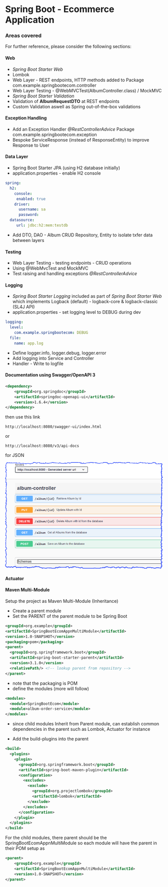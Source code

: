 # Spring Boot - Ecommerce Application

### Areas covered

For further reference, please consider the following sections:
#### Web
* _Spring Boot Starter Web_
* Lombok
* Web Layer - REST endpoints, HTTP methods added to Package com.example.springbootecom.controller
* Web Layer Testing - @WebMVCTest(AlbumController.class) / MockMVC
* _Spring Boot Starter Validation_
* Validation of **AlbumRequestDTO** at REST endpoints
* Custom Validation aswell as Spring out-of-the-box validations

#### Exception Handling
* Add an Exception Handler _@RestControllerAdvice_ Package com.example.springbootecom.exception
* Bespoke ServiceResponse (instead of ResponseEntity) to improve Response to User

#### Data Layer



* Spring Boot Starter JPA (using H2 database initially)
* application.properties - enable H2 console

```yaml
spring:
  h2:
    console:
     enabled: true
    driver:
      username: sa
      password:
  datasource:
     url: jdbc:h2:mem:testdb
```



* Add DTO, DAO - Album CRUD Repository, Entity to isolate txfer data between layers

#### Testing
* Web Layer Testing - testing endpoints - CRUD operations
* Using @WebMvcTest and MockMVC
* Test raising and handling exceptions _@RestControllerAdvice_

#### Logging
* _Spring Boot Starter Logging_ included as part of _Spring Boot Starter Web_ which implements Logback (default) - logback-core & logback-classic (SL4J API)
* application.properties - set logging level to DEBUG during dev
```yaml
logging:
  level:
    com.example.springbootecom: DEBUG
  file:
    name: app.log
```

* Define logger.info, logger.debug, logger.error
* Add logging into Service and Controller
* Handler - Write to logfile

#### Documentation using Swagger/OpenAPI 3

```xml
<dependency>
    <groupId>org.springdoc</groupId>
    <artifactId>springdoc-openapi-ui</artifactId>
    <version>1.6.4</version>
</dependency>
```
then use this link

```plaintext
http://localhost:8080/swagger-ui/index.html
```
or
```plaintext
http://localhost:8080/v3/api-docs
```

for JSON

![Swagger doc](SpringBootEcom/src/main/resources/Swagger.png)

#### Actuator


#### Maven Multi-Module

Setup the project as Maven Multi-Module (Inheritance)

* Create a parent module
* Set the PARENT of the parent module to be Spring Boot

```xml
<groupId>org.example</groupId>
<artifactId>SpringBootEcomAppnMultiModule</artifactId>
<version>1.0-SNAPSHOT</version>
<packaging>pom</packaging>
<parent>
  <groupId>org.springframework.boot</groupId>
  <artifactId>spring-boot-starter-parent</artifactId>
  <version>3.1.0</version>
  <relativePath/> <!-- lookup parent from repository -->
</parent>
```
* note that the packaging is POM
* define the modules (more will follow)

```xml
<modules>
  <module>SpringBootEcom</module>
  <module>album-order-service</module>
</modules>
```

* since child modules Inherit from Parent module, can establish common dependencies in the parent
such as Lombok, Actuator for instance

* Add the build-plugins into the parent

```xml
<build>
  <plugins>
    <plugin>
      <groupId>org.springframework.boot</groupId>
      <artifactId>spring-boot-maven-plugin</artifactId>
      <configuration>
        <excludes>
          <exclude>
            <groupId>org.projectlombok</groupId>
            <artifactId>lombok</artifactId>
          </exclude>
        </excludes>
      </configuration>
    </plugin>
  </plugins>
</build>
```
For the child modules, there parent should be the SpringBootEcomAppnMultiModule so each module will have the parent in their POM setup as

```xml
<parent>
    <groupId>org.example</groupId>
    <artifactId>SpringBootEcomAppnMultiModule</artifactId>
    <version>1.0-SNAPSHOT</version>
</parent>
```
